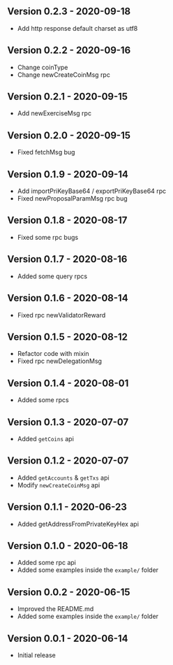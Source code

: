 ## Version 0.2.3 - 2020-09-18
* Add http response default charset as utf8

## Version 0.2.2 - 2020-09-16
* Change coinType
* Change newCreateCoinMsg rpc

## Version 0.2.1 - 2020-09-15
* Add newExerciseMsg rpc

## Version 0.2.0 - 2020-09-15
* Fixed fetchMsg bug

## Version 0.1.9 - 2020-09-14
* Add importPriKeyBase64 / exportPriKeyBase64 rpc
* Fixed newProposalParamMsg rpc bug

## Version 0.1.8 - 2020-08-17
* Fixed some rpc bugs

## Version 0.1.7 - 2020-08-16
* Added some query rpcs

## Version 0.1.6 - 2020-08-14
* Fixed rpc newValidatorReward

## Version 0.1.5 - 2020-08-12
* Refactor code with mixin
* Fixed rpc newDelegationMsg

## Version 0.1.4 - 2020-08-01
* Added some rpcs

## Version 0.1.3 - 2020-07-07
* Added `getCoins` api

## Version 0.1.2 - 2020-07-07
* Added `getAccounts` & `getTxs` api
* Modify `newCreateCoinMsg` api

## Version 0.1.1 - 2020-06-23
* Added getAddressFromPrivateKeyHex api

## Version 0.1.0 - 2020-06-18
* Added some rpc api
* Added some examples inside the `example/` folder

## Version 0.0.2 - 2020-06-15
* Improved the README.md
* Added some examples inside the `example/` folder

## Version 0.0.1 - 2020-06-14
* Initial release
